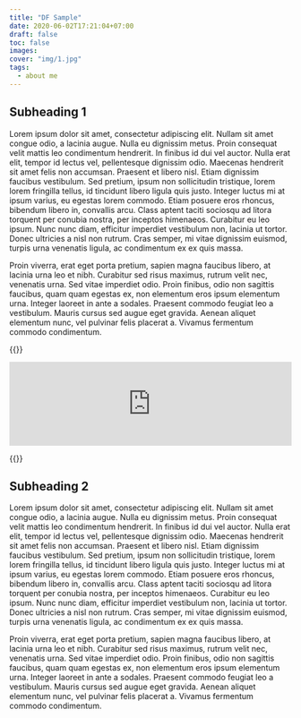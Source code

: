 ```yaml
---
title: "DF Sample"
date: 2020-06-02T17:21:04+07:00
draft: false
toc: false
images:
cover: "img/1.jpg"
tags:
  - about me
---
```


## Subheading 1

Lorem ipsum dolor sit amet, consectetur adipiscing elit. Nullam sit amet congue odio, a lacinia augue. Nulla eu dignissim metus. Proin consequat velit mattis leo condimentum hendrerit. In finibus id dui vel auctor. Nulla erat elit, tempor id lectus vel, pellentesque dignissim odio. Maecenas hendrerit sit amet felis non accumsan. Praesent et libero nisl. Etiam dignissim faucibus vestibulum. Sed pretium, ipsum non sollicitudin tristique, lorem lorem fringilla tellus, id tincidunt libero ligula quis justo. Integer luctus mi at ipsum varius, eu egestas lorem commodo. Etiam posuere eros rhoncus, bibendum libero in, convallis arcu. Class aptent taciti sociosqu ad litora torquent per conubia nostra, per inceptos himenaeos. Curabitur eu leo ipsum. Nunc nunc diam, efficitur imperdiet vestibulum non, lacinia ut tortor. Donec ultricies a nisl non rutrum. Cras semper, mi vitae dignissim euismod, turpis urna venenatis ligula, ac condimentum ex ex quis massa.

Proin viverra, erat eget porta pretium, sapien magna faucibus libero, at lacinia urna leo et nibh. Curabitur sed risus maximus, rutrum velit nec, venenatis urna. Sed vitae imperdiet odio. Proin finibus, odio non sagittis faucibus, quam quam egestas ex, non elementum eros ipsum elementum urna. Integer laoreet in ante a sodales. Praesent commodo feugiat leo a vestibulum. Mauris cursus sed augue eget gravida. Aenean aliquet elementum nunc, vel pulvinar felis placerat a. Vivamus fermentum commodo condimentum.

{{<rawhtml>}}

<iframe src="https://designfiles.co/embeds/boards/3760f280-f917-4e06-98fe-ed38ce074d2b?shoppables=1" class="df-embed-board-iframe" style="border:none;margin: 0 auto;width:100%;display:block;"></iframe>
<script>(() => {const e=document.createElement('script'); e.src=`https://designfiles.co/assets/embed-board.js?r=${Date.now()}`; document.body.appendChild(e);})()</script>

{{</rawhtml>}}

## Subheading 2

Lorem ipsum dolor sit amet, consectetur adipiscing elit. Nullam sit amet congue odio, a lacinia augue. Nulla eu dignissim metus. Proin consequat velit mattis leo condimentum hendrerit. In finibus id dui vel auctor. Nulla erat elit, tempor id lectus vel, pellentesque dignissim odio. Maecenas hendrerit sit amet felis non accumsan. Praesent et libero nisl. Etiam dignissim faucibus vestibulum. Sed pretium, ipsum non sollicitudin tristique, lorem lorem fringilla tellus, id tincidunt libero ligula quis justo. Integer luctus mi at ipsum varius, eu egestas lorem commodo. Etiam posuere eros rhoncus, bibendum libero in, convallis arcu. Class aptent taciti sociosqu ad litora torquent per conubia nostra, per inceptos himenaeos. Curabitur eu leo ipsum. Nunc nunc diam, efficitur imperdiet vestibulum non, lacinia ut tortor. Donec ultricies a nisl non rutrum. Cras semper, mi vitae dignissim euismod, turpis urna venenatis ligula, ac condimentum ex ex quis massa.

Proin viverra, erat eget porta pretium, sapien magna faucibus libero, at lacinia urna leo et nibh. Curabitur sed risus maximus, rutrum velit nec, venenatis urna. Sed vitae imperdiet odio. Proin finibus, odio non sagittis faucibus, quam quam egestas ex, non elementum eros ipsum elementum urna. Integer laoreet in ante a sodales. Praesent commodo feugiat leo a vestibulum. Mauris cursus sed augue eget gravida. Aenean aliquet elementum nunc, vel pulvinar felis placerat a. Vivamus fermentum commodo condimentum.
